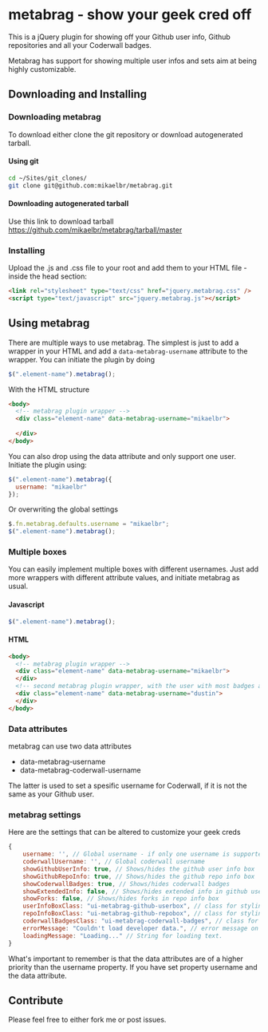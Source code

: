 metabrag - show your geek cred off
========

This is a jQuery plugin for showing off your Github user info, Github repositories 
and all your Coderwall badges. 

Metabrag has support for showing multiple user infos and sets aim at being highly
customizable. 

Downloading and Installing
--------------------------

### Downloading metabrag
To download either clone the git repository or download autogenerated tarball. 

#### Using git

```bash
cd ~/Sites/git_clones/
git clone git@github.com:mikaelbr/metabrag.git
```

#### Downloading autogenerated tarball

Use this link to download tarball 
https://github.com/mikaelbr/metabrag/tarball/master

### Installing

Upload the .js and .css file to your root and add them to your HTML file - inside
the head section:

```html
<link rel="stylesheet" type="text/css" href="jquery.metabrag.css" />
<script type="text/javascript" src="jquery.metabrag.js"></script>
````

Using metabrag
------------------------

There are multiple ways to use metabrag. The simplest is just to add a wrapper in your
HTML and add a ```data-metabrag-username``` attribute to the wrapper. You can
initiate the plugin by doing

```javascript
$(".element-name").metabrag();
```

With the HTML structure

```html
<body>
  <!-- metabrag plugin wrapper -->
  <div class="element-name" data-metabrag-username="mikaelbr">
  
  </div>
</body>
```

You can also drop using the data attribute and only support one user. Initiate the 
plugin using:

```javascript
$(".element-name").metabrag({
  username: "mikaelbr"
});
```

Or overwriting the global settings

```javascript
$.fn.metabrag.defaults.username = "mikaelbr";
$(".element-name").metabrag();
```

### Multiple boxes
You can easily implement multiple boxes with different usernames. Just add more wrappers
with different attribute values, and initiate metabrag as usual.

#### Javascript
```javascript
$(".element-name").metabrag();
```

#### HTML
```html
<body>
  <!-- metabrag plugin wrapper -->
  <div class="element-name" data-metabrag-username="mikaelbr">
  </div>
  <!-- second metabrag plugin wrapper, with the user with most badges at coderwall -->
  <div class="element-name" data-metabrag-username="dustin">
  </div>
</body>
```

### Data attributes

metabrag can use two data attributes

* data-metabrag-username
* data-metabrag-coderwall-username

The latter is used to set a spesific username for Coderwall, if it is not the same as your Github user. 

### metabrag settings

Here are the settings that can be altered to customize your geek creds

```javascript
{
    username: '', // Global username - if only one username is supported.
    coderwallUsername: '', // Global coderwall username
    showGithubUserInfo: true, // Shows/hides the github user info box
    showGithubRepoInfo: true, // Shows/hides the github repo info box
    showCoderwallBadges: true, // Shows/hides coderwall badges
    showExtendedInfo: false, // Shows/hides extended info in github user info box
    showForks: false, // Shows/hides forks in repo info box
    userInfoBoxClass: "ui-metabrag-github-userbox", // class for styling user info box
    repoInfoBoxClass: "ui-metabrag-github-repobox", // class for styling repo info box
    coderwallBadgesClass: "ui-metabrag-coderwall-badges", // class for styling coderwall badges
    errorMessage: "Couldn't load developer data.", // error message on 404
    loadingMessage: "Loading..." // String for loading text.
}
```

What's important to remember is that the data attributes are of a higher priority than the
username property. If you have set property username and the data attribute. 


## Contribute

Please feel free to either fork me or post issues.

